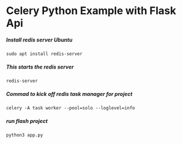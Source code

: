 # Celery Python Example with Flask Api

#####  Install redis server Ubuntu
```
sudo apt install redis-server
```
#####  This starts the redis server
```
redis-server 
```
#####  Commad to kick off redis task manager for project
```
celery -A task worker --pool=solo --loglevel=info
```
#####  run flash project
```
python3 app.py
```